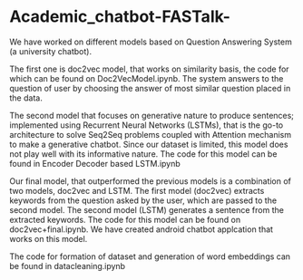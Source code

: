 # Academic_chatbot-FASTalk-

We have worked on different models based on Question Answering System (a university chatbot). 

The first one is doc2vec model, that works on similarity basis, the code for which can be found on Doc2VecModel.ipynb. The system answers to the question of user by choosing the answer of most similar question placed in the data.

The second model that focuses on generative nature to produce sentences; implemented using Recurrent Neural Networks (LSTMs), that is the go-to architecture to solve Seq2Seq problems coupled with Attention mechanism to make a generative chatbot. Since our dataset is limited, this model does not play well with its informative nature. The code for this model can be found in Encoder Decoder based LSTM.ipynb

Our final model, that outperformed the previous models is a combination of two models, doc2vec and LSTM. The first model (doc2vec) extracts keywords from the question asked by the user, which are passed to the second model. The second model (LSTM) generates a sentence from the extracted keywords. The code for this model can be found on doc2vec+final.ipynb. We have created android chatbot applcation that works on this model.

The code for formation of dataset and generation of word embeddings can be found in datacleaning.ipynb
